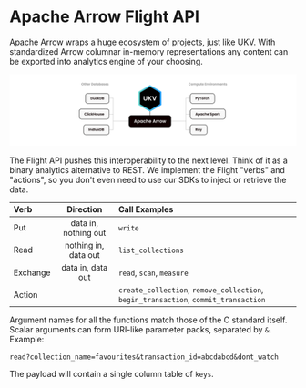 # Apache Arrow Flight API

Apache Arrow wraps a huge ecosystem of projects, just like UKV.
With standardized Arrow columnar in-memory representations any content can be exported into analytics engine of your choosing.

![UKV: Arrow](../../assets/charts/Arrow.png)

The Flight API pushes this interoperability to the next level.
Think of it as a binary analytics alternative to REST.
We implement the Flight "verbs" and "actions", so you don't even need to use our SDKs to inject or retrieve the data.

| Verb     |      Direction       | Call Examples                                                                       |
| :------- | :------------------: | :---------------------------------------------------------------------------------- |
| Put      | data in, nothing out | `write`                                                                             |
| Read     | nothing in, data out | `list_collections`                                                                  |
| Exchange |  data in, data out   | `read`, `scan`, `measure`                                                           |
| Action   |                      | `create_collection`, `remove_collection`, `begin_transaction`, `commit_transaction` |

Argument names for all the functions match those of the C standard itself.
Scalar arguments can form URI-like parameter packs, separated by `&`.
Example:

```
read?collection_name=favourites&transaction_id=abcdabcd&dont_watch
```

The payload will contain a single column table of `keys`.
